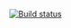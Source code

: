 [![Build status](https://ci.appveyor.com/api/projects/status/2xcgyo4kimffd8tu?svg=true)](https://ci.appveyor.com/project/SergeyLehmann/homework-patterns-task-2)
